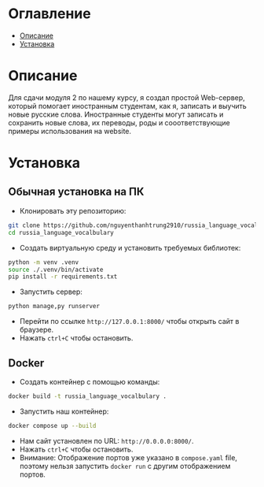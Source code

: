 <h1>Оглавление</h1>

- [Описание](#описание)
- [Установка](#установка)

# Описание

Для сдачи модуля 2 по нашему курсу, я создал простой Web-сервер, который помогает иностранным студентам, как я,
записать и выучить новые русские слова. Иностранные студенты могут записать и сохранить новые слова, их переводы, 
роды и сооответствующие примеры использования на website.

# Установка

## Обычная установка на ПК
- Клонировать эту репозиторию:
```bash
git clone https://github.com/nguyenthanhtrung2910/russia_language_vocalbulary.git
cd russia_language_vocalbulary
```
- Создать виртуальную среду и установить требуемых библиотек:
```bash
python -m venv .venv
source ./.venv/bin/activate
pip install -r requirements.txt
```
- Запустить сервер:
```bash
python manage,py runserver
```
- Перейти по ссылке ```http://127.0.0.1:8000/``` чтобы открыть сайт в браузере.
- Нажать ```ctrl+C``` чтобы остановить.

## Docker
- Создать контейнер с помощью команды:
```bash
docker build -t russia_language_vocalbulary .
```
- Запустить наш контейнер:
```bash
docker compose up --build
```
- Нам сайт установлен по URL: ```http://0.0.0.0:8000/```.
- Нажать ```ctrl+C``` чтобы остановить.
- Внимание: Отображение портов уже указано в ```compose.yaml``` file, поэтому нельзя запустить ```docker run``` с другим отображением портов.


